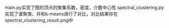 main.py实现了图的顶点的聚集系数，密度，介数中心性
spectral_clustering.py实现了谱聚类、并和k-means进行了对比，对比结果存在spectral_clustering_result.png中